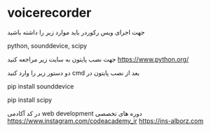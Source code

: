 # voicerecorder

جهت اجرای ویس رکوردر باید موارد زیر را داشته باشید

python, sounddevice, scipy

جهت نصب پایتون به سایت زیر مراجعه کنید
https://www.python.org/

دو دستور زیر را وارد کنید cmd بعد از نصب پایتون در

pip install sounddevice

pip install scipy

 در کد آکادمی web development دوره های تخصصی
https://www.instagram.com/codeacademy_ir
https://ins-alborz.com
